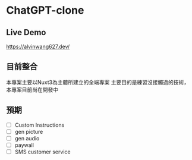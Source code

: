 # ChatGPT-clone


## Live Demo
https://alvinwang627.dev/

## 目前整合
本專案主要以Nuxt3為主體所建立的全端專案
主要目的是練習沒接觸過的技術，本專案目前尚在開發中

## 預期
- [ ] Custom Instructions
- [ ] gen picture
- [ ] gen audio
- [ ] paywall
- [ ] SMS customer service
